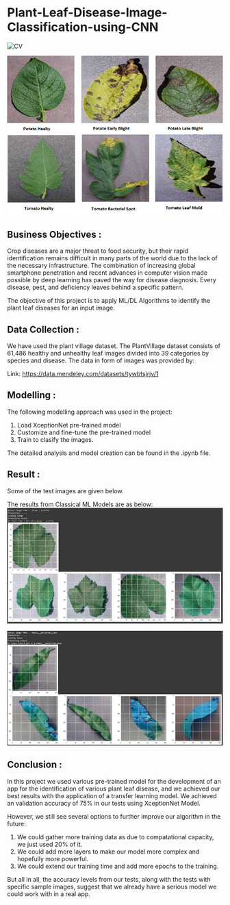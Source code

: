 # Plant-Leaf-Disease-Image-Classification-using-CNN

![CV](https://img.shields.io/badge/CV-Image_Classification-blue.svg) 

![logo](Snips/Logo.png)

## Business Objectives :

Crop diseases are a major threat to food security, but their rapid identification remains difficult in many parts of the world due to the lack of the necessary infrastructure. The combination of increasing global smartphone penetration and recent advances in computer vision made possible by deep learning has paved the way for disease diagnosis. Every disease, pest, and deficiency leaves behind a specific pattern. 


The objective of this project is to apply ML/DL Algorithms to identify the plant leaf diseases for an input image.

## Data Collection :

We have used the plant village dataset. The PlantVillage dataset consists of 61,486 healthy and unhealthy leaf images divided into 39 categories by species and disease. The data in form of images was provided by:

Link: https://data.mendeley.com/datasets/tywbtsjrjv/1

## Modelling :

The following modelling approach was used in the project:

1. Load XceptionNet pre-trained model
2. Customize and fine-tune the pre-trained model
3. Train to clasify the images.

The detailed analysis and model creation can be found in the .ipynb file. 

## Result :

Some of the test images are given below.

The results from Classical ML Models are as below:
![test](Snips/1.JPG)

![test](Snips/2.JPG)


## Conclusion :

In this project we used various pre-trained model for the development of an app for the identification of various plant leaf disease, and we achieved our best results with the application of a transfer learning model. We achieved an validation accuracy of 75% in our tests using XceptionNet Model. 

However, we still see several options to further improve our algorithm in the future:
  1. We could gather more training data as due to compatational capacity, we just used 20% of it.
  2. We could add more layers to make our model more complex and hopefully more powerful.
  3. We could extend our training time and add more epochs to the training.

But all in all, the accuracy levels from our tests, along with the tests with specific sample images, suggest that we already have a serious model we could work with in a real app.
